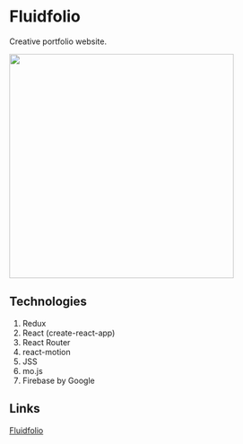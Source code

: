 # Fluidfolio

Creative portfolio website.

<img src="https://firebasestorage.googleapis.com/v0/b/foliotopher.appspot.com/o/newfolio.jpg?alt=media&token=b77a0935-d39f-4bcb-8da5-0015bef320db" width="400">

## Technologies

1. Redux
2. React (create-react-app)
3. React Router
4. react-motion
5. JSS
6. mo.js
7. Firebase by Google

## Links

[Fluidfolio](https://hanernlee.io/)
